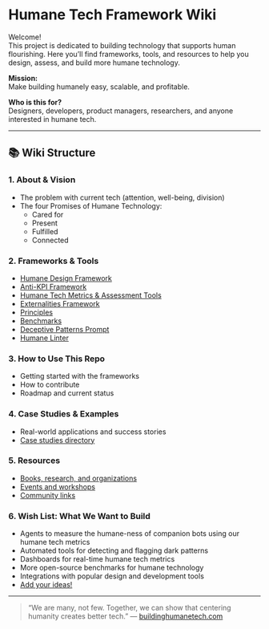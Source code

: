 # Humane Tech Framework Wiki

Welcome!  
This project is dedicated to building technology that supports human flourishing. Here you’ll find frameworks, tools, and resources to help you design, assess, and build more humane technology.

**Mission:**  
Make building humanely easy, scalable, and profitable.

**Who is this for?**  
Designers, developers, product managers, researchers, and anyone interested in humane tech.

---

## 📚 Wiki Structure

### 1. About & Vision
- The problem with current tech (attention, well-being, division)
- The four Promises of Humane Technology:  
  - Cared for  
  - Present  
  - Fulfilled  
  - Connected

### 2. Frameworks & Tools
- [Humane Design Framework](Humane-Design-Framework)
- [Anti-KPI Framework](Anti-KPI-Framework)
- [Humane Tech Metrics & Assessment Tools](Humane-Tech-Metrics-and-Assessment-Tools)
- [Externalities Framework](Externalities-Framework)
- [Principles](Principles)
- [Benchmarks](Benchmarks)
- [Deceptive Patterns Prompt](Deceptive-Patterns-Prompt)
- [Humane Linter](Humane-Linter)

### 3. How to Use This Repo
- Getting started with the frameworks
- How to contribute
- Roadmap and current status

### 4. Case Studies & Examples
- Real-world applications and success stories
- [Case studies directory](../tree/main/resources/case-studies)

### 5. Resources
- [Books, research, and organizations](../blob/main/resources/external-resources.md)
- [Events and workshops](https://www.buildinghumanetech.com/#events)
- [Community links](https://www.buildinghumanetech.com/#get-involved)

### 6. Wish List: What We Want to Build
- Agents to measure the humane-ness of companion bots using our humane tech metrics
- Automated tools for detecting and flagging dark patterns
- Dashboards for real-time humane tech metrics
- More open-source benchmarks for humane technology
- Integrations with popular design and development tools
- [Add your ideas!](../blob/main/CONTRIBUTING.md)

---

> “We are many, not few. Together, we can show that centering humanity creates better tech.”
> — [buildinghumanetech.com](https://www.buildinghumanetech.com/) 
